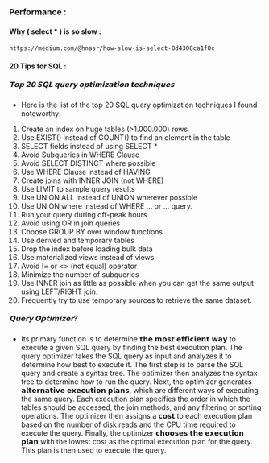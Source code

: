 

### Performance :

#### **Why ( select * ) is so slow :**
	https://medium.com/@hnasr/how-slow-is-select-8d4308ca1f0c 


#### 20 Tips for SQL :
##### 𝗧𝗼𝗽 𝟮𝟬 𝗦𝗤𝗟 𝗾𝘂𝗲𝗿𝘆 𝗼𝗽𝘁𝗶𝗺𝗶𝘇𝗮𝘁𝗶𝗼𝗻 𝘁𝗲𝗰𝗵𝗻𝗶𝗾𝘂𝗲𝘀 
- Here is the list of the top 20 SQL query optimization techniques I found noteworthy: 
1. Create an index on huge tables (>1.000.000) rows 
2. Use EXIST() instead of COUNT() to find an element in the table 
3. SELECT fields instead of using SELECT * 
4. Avoid Subqueries in WHERE Clause 
5. Avoid SELECT DISTINCT where possible 
6. Use WHERE Clause instead of HAVING 
7. Create joins with INNER JOIN (not WHERE) 
8. Use LIMIT to sample query results 
9. Use UNION ALL instead of UNION wherever possible 
10. Use UNION where instead of WHERE ... or ... query. 
11. Run your query during off-peak hours 
12. Avoid using OR in join queries 
13. Choose GROUP BY over window functions 
14. Use derived and temporary tables 
15. Drop the index before loading bulk data 
16. Use materialized views instead of views 
17. Avoid != or <> (not equal) operator 
18. Minimize the number of subqueries 
19. Use INNER join as little as possible when you can get the same output using LEFT/RIGHT join. 
20. Frequently try to use temporary sources to retrieve the same dataset. 
##### 𝗤𝘂𝗲𝗿𝘆 𝗢𝗽𝘁𝗶𝗺𝗶𝘇𝗲𝗿? 
- Its primary function is to determine 𝘁𝗵𝗲 𝗺𝗼𝘀𝘁 𝗲𝗳𝗳𝗶𝗰𝗶𝗲𝗻𝘁 𝘄𝗮𝘆 to execute a given SQL query by finding the best execution plan. The query optimizer takes the SQL query as input and analyzes it to determine how best to execute it. The first step is to parse the SQL query and create a syntax tree. The optimizer then analyzes the syntax tree to determine how to run the query. Next, the optimizer generates 𝗮𝗹𝘁𝗲𝗿𝗻𝗮𝘁𝗶𝘃𝗲 𝗲𝘅𝗲𝗰𝘂𝘁𝗶𝗼𝗻 𝗽𝗹𝗮𝗻𝘀, which are different ways of executing the same query. Each execution plan specifies the order in which the tables should be accessed, the join methods, and any filtering or sorting operations. The optimizer then assigns a 𝗰𝗼𝘀𝘁 to each execution plan based on the number of disk reads and the CPU time required to execute the query. Finally, the optimizer 𝗰𝗵𝗼𝗼𝘀𝗲𝘀 𝘁𝗵𝗲 𝗲𝘅𝗲𝗰𝘂𝘁𝗶𝗼𝗻 𝗽𝗹𝗮𝗻 with the lowest cost as the optimal execution plan for the query. This plan is then used to execute the query.
